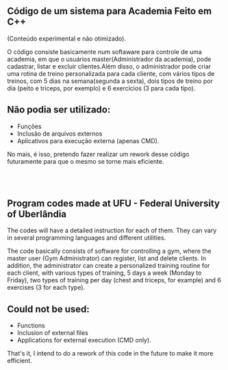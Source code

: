 ## Código de um sistema para Academia Feito em C++


<p>(Conteúdo experimental e não otimizado).</p>

<p>O código consiste basicamente num softaware para controle de uma academia, em que o usuários master(Administrador da academia), pode cadastrar, listar e excluir clientes.Além
disso, o administrador pode criar uma rotina de treino personalizada para cada cliente, com vários tipos de treinos, com 5 dias na semana(segunda a sexta), dois tipos de treino
por dia (peito e triceps, por exemplo) e 6 exercícios (3 para cada tipo).</p>


## Não podia ser utilizado: 
<ul>
    <li>Funções</li>
    <li>Inclusão de arquivos externos</li>
    <li>Aplicativos para execução externa (apenas CMD).</li>
</ul>

<p>No mais, é isso, pretendo fazer realizar um rework desse código futuramente para que o mesmo se torne mais eficiente.</p>

<br><br>
## Program codes made at UFU - Federal University of Uberlândia

<p>The codes will have a detailed instruction for each of them. They can vary in several programming languages and different utilities.</p>
<p>The code basically consists of software for controlling a gym, where the master user (Gym Administrator) can register, list and delete clients. In addition, the administrator can create a personalized training routine for each client, with various types of training, 5 days a week (Monday to Friday), two types of training per day (chest and triceps, for example) and 6 exercises (3 for each type).</p>

## Could not be used:
<ul>
    <li>Functions</li>
    <li>Inclusion of external files</li>
    <li>Applications for external execution (CMD only).</li>
</ul>

<p>That's it, I intend to do a rework of this code in the future to make it more efficient.</p>



